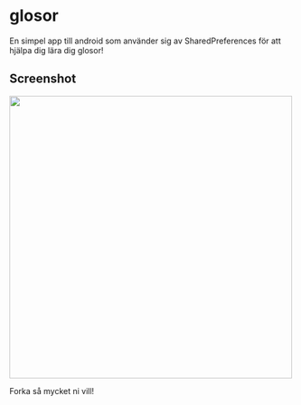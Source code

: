 glosor
======
En simpel app till android som använder sig av SharedPreferences för att hjälpa dig lära dig glosor!

<p><h2>Screenshot</h2>
<img height="500" src="http://johnthedaniel.github.io/glosar/img/screenshot.png"></img>
</p>
Forka så mycket ni vill!
